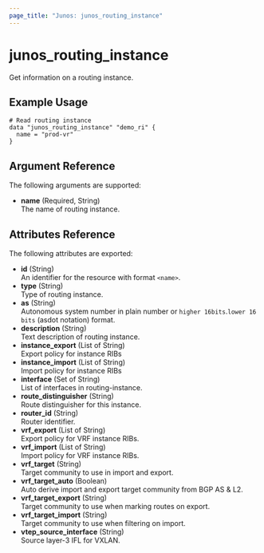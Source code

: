 ```yaml
---
page_title: "Junos: junos_routing_instance"
---
```


# junos_routing_instance

Get information on a routing instance.

## Example Usage

```hcl
# Read routing instance
data "junos_routing_instance" "demo_ri" {
  name = "prod-vr"
}
```

## Argument Reference

The following arguments are supported:

- **name** (Required, String)  
  The name of routing instance.

## Attributes Reference

The following attributes are exported:

- **id** (String)  
  An identifier for the resource with format `<name>`.
- **type** (String)  
  Type of routing instance.  
- **as** (String)  
  Autonomous system number in plain number or `higher 16bits`.`lower 16 bits` (asdot notation) format.
- **description** (String)  
  Text description of routing instance.
- **instance_export** (List of String)  
  Export policy for instance RIBs
- **instance_import** (List of String)  
  Import policy for instance RIBs
- **interface** (Set of String)  
  List of interfaces in routing-instance.
- **route_distinguisher** (String)  
  Route distinguisher for this instance.
- **router_id** (String)  
  Router identifier.
- **vrf_export** (List of String)  
  Export policy for VRF instance RIBs.
- **vrf_import** (List of String)  
  Import policy for VRF instance RIBs.
- **vrf_target** (String)  
  Target community to use in import and export.
- **vrf_target_auto** (Boolean)  
  Auto derive import and export target community from BGP AS & L2.
- **vrf_target_export** (String)  
  Target community to use when marking routes on export.
- **vrf_target_import** (String)  
  Target community to use when filtering on import.
- **vtep_source_interface** (String)  
  Source layer-3 IFL for VXLAN.
